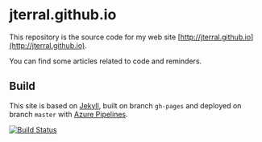 # jterral.github.io

This repository is the source code for my web site [http://jterral.github.io](http://jterral.github.io).

You can find some articles related to code and reminders.

## Build

This site is based on [Jekyll](https://jekyllrb.com/), built on branch `gh-pages` and deployed on branch `master` with [Azure Pipelines](https://azure.microsoft.com/fr-fr/services/devops/pipelines/).

[![Build Status](https://dev.azure.com/jterral/Common/_apis/build/status/Continuous%20Integration/jterral.github.io?branchName=gh-pages)](https://dev.azure.com/jterral/Common/_build/latest?definitionId=27&branchName=gh-pages)
